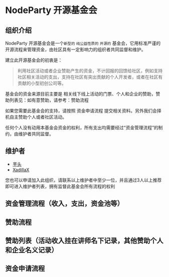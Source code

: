 #  NodeParty 开源基金会
## 组织介绍
NodeParty 开源基金会是一个`新型的` `纯公益性质的` `开源的` 基金会，它用标准严谨的开源流程来管理资金，由社区具有一定影响力的组织者共同监督和维护。

建立此开源基金会的初衷是：
> 利用社区活动或者企业赞助产生的资金，不计回报的回馈给社区，例如支持社区相关活动的支出，支持在社区有突出贡献的个人开发者，或者在社区有贡献的小型初创公司等。

基金会的资金来源目前主要是 相关线下线上活动的门票、个人和企业的赞助，赞助列表见：如有意赞助，请参考：赞助流程

如果您需要此基金会的支持，请按照 资金申请流程 提交相关资料。另外我们会择机自主赞助个人或者社区活动。

任何个人没有动用本基金会资金的权利，所有支出均需要经过“资金管理流程”的制约，由维护者共同监督。

## 维护者

* [芋头](https://github.com/xinyu198736)
* [XadillaX](https://github.com/XadillaX)

您也可以申请加入此组织，请联系以上维护者中至少一位，并且通过3人以上推荐即可进入维护者列表，拥有监督此基金会所有流程的权利

## 资金管理流程（收入，支出，资金池等）

## 赞助流程

## 赞助列表（活动收入挂在讲师名下记录，其他赞助个人和企业名义记录）

## 资金申请流程



